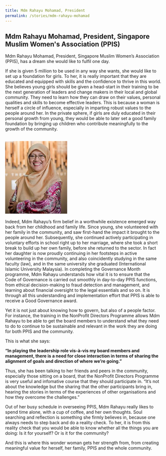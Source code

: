 ```yaml
---
title: Mdm Rahayu Mohamad, President
permalink: /stories/mdm-rahayu-mohamad
---
```


## Mdm Rahayu Mohamad, President, Singapore Muslim Women's Association (PPIS)

Mdm Rahayu Mohamad, President, Singapore Muslim Women’s Association (PPIS), has a dream she would like to fulfil one day.

If she is given 5 million to be used in any way she wants, she would like to set up a foundation for girls. To her, it is really important that they are educated and equipped with skills and the confidence to thrive in this world. She believes young girls should be given a head-start in their training to be the next generation of leaders and change makers in their local and global community. They need to learn how they can draw on their values, personal qualities and skills to become effective leaders. This is because a woman is herself a circle of influence, especially in imparting robust values to the people around her. In the private sphere, if girls are duly educated in their personal growth from young, they would be able to later set a good family foundation by bringing up children who contribute meaningfully to the growth of the community.

<br/>
<img alt="Mdm Rahayu Mohamad" src="/images/stories/pages/mdm-rahayu-mohamad.jpg" style="width: 200px; height: 234px;" />
<br/>

Indeed, Mdm Rahayu’s firm belief in a worthwhile existence emerged way back from her childhood and family life. Since young, she volunteered with her family in the community, and saw first-hand the impact it brought to the people around her. Subsequently, she continued actively participating in voluntary efforts in school right up to her marriage, where she took a short break to build up her own family, before she returned to the sector. In fact her daughter is now proudly continuing in her footsteps in active volunteering in the community, and also coincidently studying in the same faculty (law), and in the same university she graduated (International Islamic University Malaysia). In completing the Governance Month programme, Mdm Rahayu understands how vital it is to ensure that the Code of Governance is carried out smoothly in day-to-day PPIS functions, from ethical decision-making to fraud detection and management, and learning about financial oversight to the legal essentials and so on. It is through all this understanding and implementation effort that PPIS is able to receive a Good Governance award.

Yet it is not just about knowing how to govern, but also of a people factor. For instance, the training in the NonProfit Directors Programme allows Mdm Rahayu to be able to get the board members to understand what they need to do to continue to be sustainable and relevant in the work they are doing for both PPIS and the community.

This is what she says: 

**“In playing the leadership role vis-à-vis my board members and management, there is a need for close interaction in terms of sharing the alignment of goals and direction of where we’re going.”**

Thus, she has been talking to her friends and peers in the community, especially those sitting on a board, that the NonProfit Directors Programme is very useful and infomative course that they should participate in. “It’s not about the knowledge but the sharing that the other participants bring in, hearing the stories in terms of the experiences of other organisations and how they overcome the challenges.”

Out of her busy schedule in overseeing PPIS, Mdm Rahayu really likes to spend time alone, with a cup of coffee, and her own thoughts. Soul searching and reflection is something she firmly believes in, because one always needs to step back and do a reality check. To her, it is from this reality check that you would be able to know whether all the things you are doing: Is it for yourself? Or is it for the community?

And this is where this wonder woman gets her strength from, from creating meaningful value for herself, her family, PPIS and the whole community.
